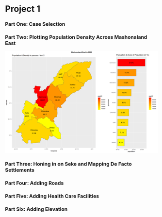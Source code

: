 # Project 1

### Part One: Case Selection

### Part Two: Plotting Population Density Across Mashonaland East

![Image of pop raster](masheast_duo.png)

### Part Three: Honing in on Seke and Mapping De Facto Settlements

### Part Four: Adding Roads

### Part Five: Adding Health Care Facilities

### Part Six: Adding Elevation
